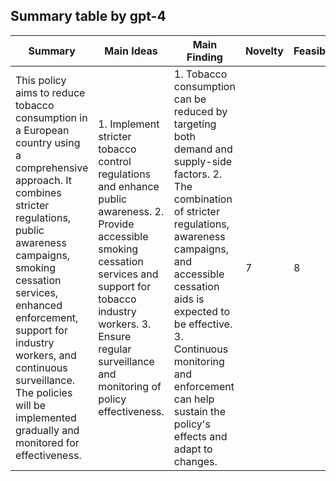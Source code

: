 ## Summary table by gpt-4
| Summary | Main Ideas | Main Finding | Novelty | Feasibility | Correctness |
|---------|------------|--------------|---------|-------------|-------------|
| This policy aims to reduce tobacco consumption in a European country using a comprehensive approach. It combines stricter regulations, public awareness campaigns, smoking cessation services, enhanced enforcement, support for industry workers, and continuous surveillance. The policies will be implemented gradually and monitored for effectiveness. | 1. Implement stricter tobacco control regulations and enhance public awareness. 2. Provide accessible smoking cessation services and support for tobacco industry workers. 3. Ensure regular surveillance and monitoring of policy effectiveness. | 1. Tobacco consumption can be reduced by targeting both demand and supply-side factors. 2. The combination of stricter regulations, awareness campaigns, and accessible cessation aids is expected to be effective. 3. Continuous monitoring and enforcement can help sustain the policy's effects and adapt to changes. | 7 | 8 | 9 |